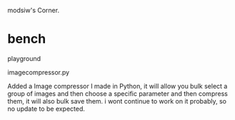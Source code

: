 modsiw's Corner.

# bench
playground

imagecompressor.py 

Added a Image compressor I made in Python, it will allow you bulk select a group of images and then choose a specific parameter and then compress them, it will also bulk save them.
i wont continue to work on it probably, so no update to be expected.
